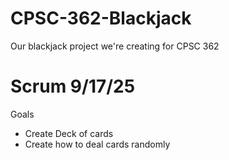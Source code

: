# CPSC-362-Blackjack
Our blackjack project we're creating for CPSC 362

# Scrum 9/17/25
Goals
- Create Deck of cards
- Create how to deal cards randomly